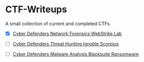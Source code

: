 # CTF-Writeups

A small collection of current and completed CTFs.

- [x] [Cyber Defenders Network Forensics WebStrike Lab](https://cyberdefenders.org/blueteam-ctf-challenges/webstrike/)
- [ ] [Cyber Defenders Threat Hunting Ignoble Scorpius](https://cyberdefenders.org/blueteam-ctf-challenges/ignoble-scorpius/)
- [ ] [Cyber Defenders Malware Analysis Blacksuite Ransomware](https://cyberdefenders.org/blueteam-ctf-challenges/blacksuit-ransomware/)

